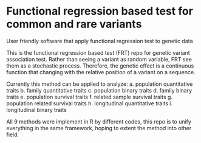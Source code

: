 # Functional regression based test for common and rare variants
User friendly software that apply functional regression test to genetic data

This is the functional regression based test (FRT) repo for genetic variant association test. Rather than seeing a variant as random variable, FRT see them as a stochastic process. Therefore, the genetic effect is a continuous function that changing with the relative position of a variant on a sequence. 

Currently this method can be applied to analyze:
a. population quantitative traits
b. family quantitative traits
c. population binary traits
d. family binary traits
e. population survival traits
f. related sample survival traits
g. population related survival traits
h. longitudinal quantitative traits
i. longitudinal binary traits

All 9 methods were implement in R by different codes, this repo is to unify everything in the same framework, hoping to extent the method into other field.
